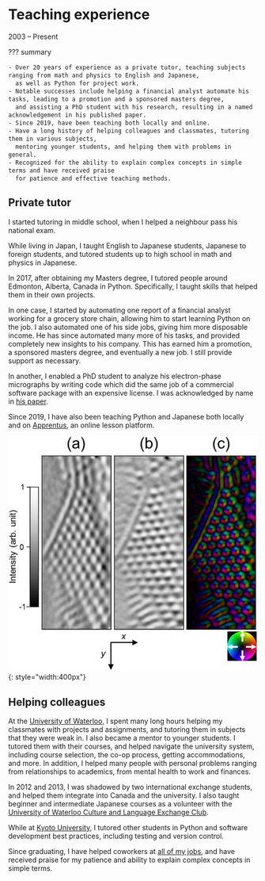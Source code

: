 # Teaching experience
2003 &ndash; Present

??? summary

    - Over 20 years of experience as a private tutor, teaching subjects ranging from math and physics to English and Japanese,
      as well as Python for project work.
    - Notable successes include helping a financial analyst automate his tasks, leading to a promotion and a sponsored masters degree,
      and assisting a PhD student with his research, resulting in a named acknowledgement in his published paper.
    - Since 2019, have been teaching both locally and online.
    - Have a long history of helping colleagues and classmates, tutoring them in various subjects,
      mentoring younger students, and helping them with problems in general.
    - Recognized for the ability to explain complex concepts in simple terms and have received praise
      for patience and effective teaching methods.

## Private tutor
I started tutoring in middle school, when I helped a neighbour pass his national exam.

While living in Japan, I taught English to Japanese students, Japanese to foreign students,
and tutored students up to high school in math and physics in Japanese.

In 2017, after obtaining my Masters degree, I tutored people around Edmonton, Alberta, Canada in Python.
Specifically, I taught skills that helped them in their own projects.

In one case, I started by automating one report of a financial analyst working for a grocery store chain, allowing him to start learning Python on the job.
I also automated one of his side jobs, giving him more disposable income.
He has since automated many more of his tasks, and provided completely new insights to his company.
This has earned him a promotion, a sponsored masters degree, and eventually a new job.
I still provide support as necessary.

In another, I enabled a PhD student to analyze his electron-phase micrographs by writing code which did the same job of a commercial software package with an expensive license.
I was acknowledged by name in [his paper](https://aip.scitation.org/doi/pdf/10.1063/1.5028398?class=pdf).

Since 2019, I have also been teaching Python and Japanese both locally and on [Apprentus](https://www.apprentus.com/in/jn.masasin),
an online lesson platform.

![Analyzed image](../assets/images/micrograph_analyzed.jpg){: style="width:400px"}

## Helping colleagues
At the [University of Waterloo](education/uwaterloo), I spent many long hours helping my classmates with projects and assignments,
and tutoring them in subjects that they were weak in.
I also became a mentor to younger students. I tutored them with their courses,
and helped navigate the university system, including course selection, the co-op process, getting accommodations, and more.
In addition, I helped many people with personal problems ranging from relationships to academics, from mental health to work and finances.

In 2012 and 2013, I was shadowed by two international exchange students, and helped them integrate into Canada and the university.
I also taught beginner and intermediate Japanese courses as a volunteer with the [University of Waterloo Culture and Language Exchange Club](https://uwclec.webs.com/).

While at [Kyoto University](education/kyoto-u), I tutored other students in Python and software development best practices,
including testing and version control.

Since graduating, I have helped coworkers at [all of my jobs](work_experience/index),
and have received praise for my patience and ability to explain complex concepts in simple terms.
